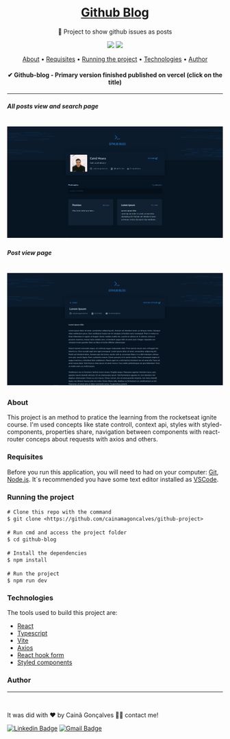 <h1 align="center">
  <a href="https://github-blog-8c7bu610k-cainamagoncalves.vercel.app" target="_blank">
  Github Blog
  </a>
</h1>

<p align="center">🧾 Project to show github issues as posts</p>

<p align="center">
  <img src="https://img.shields.io/static/v1?label=Licence&message=MIT&color=c1&style=for-the-badge&logo=ghost"/>

  <img src="https://img.shields.io/static/v1?label=Npm&message=v18.12.9&color=2d81c1&style=for-the-badge&logo=ghost"/>
</p>

<p align="center">
 <a href="#About">About</a> • 
 <a href="#Requisites">Requisites</a> •
 <a href="#Running the project">Running the project</a> • 
 <a href="#Technologies">Technologies</a> • 
 <a href="#Author">Author</a>
</p>

<h4 align="center">✔ Github-blog - Primary version finished published on vercel (click on the title)</h4>

---

##### All posts view and search page
<h1 align="center">
  <img alt="NextLevelWeek" title="#NextLevelWeek" src="./src/assets/screenshots/posts-page.png" />
</h1>

##### Post view page
<h1 align="center">
  <img alt="NextLevelWeek" title="#NextLevelWeek" src="./src/assets/screenshots/unique-post-page.png" />
</h1>


### About

This project is an method to pratice the learning from the rocketseat ignite course. I'm used concepts like state controll, context api, styles with styled-components, properties share, navigation between components with react-router conceps about requests with axios and others.

### Requisites

Before you run this application, you will need to had on your computer: [Git](https://git-scm.com), [Node.js](https://nodejs.org/en/). It´s recommended you have some text editor installed as [VSCode](https://code.visualstudio.com/).

### Running the project

```
# Clone this repo with the command
$ git clone <https://github.com/cainamagoncalves/github-project>

# Run cmd and access the project folder
$ cd github-blog

# Install the dependencies
$ npm install

# Run the project
$ npm run dev
```

### Technologies

The tools used to build this project are:

- [React](https://pt-br.reactjs.org)
- [Typescript](https://www.typescriptlang.org)
- [Vite](https://vitejs.dev)
- [Axios](https://www.npmjs.com/package/axios)
- [React hook form](https://react-hook-form.com)
- [Styled components](https://styled-components.com)

### Author

---

 <img style="border-radius: 50%;" src="https://avatars.githubusercontent.com/u/60739925?v=4" width="100px;" alt=""/>
 <br />

It was did with ❤️ by Cainã Gonçalves 👋🏽 contact me!

[![Linkedin Badge](https://img.shields.io/badge/-Cainã-blue?style=flat-square&logo=Linkedin&logoColor=white&link=https://www.linkedin.com/in/cainã-gonçalves/)](https://www.linkedin.com/in/cainã-gonçalves/) 
[![Gmail Badge](https://img.shields.io/badge/-moaraadrean@gmail.com-c14438?style=flat-square&logo=Gmail&logoColor=white&link=mailto:moaraadrean@gmail.com)](mailto:moaraadrean@gmail.com)









